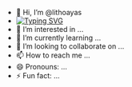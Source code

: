 - 👋 Hi, I’m @lithoayas
- [![Typing SVG](https://readme-typing-svg.herokuapp.com?font=roboto&size=30&duration=3000&color=00999F&vCenter=true&width=600&height=75&lines=I+am+a+Consultancy;Work+with+me)](https://git.io/typing-svg)
- 👀 I’m interested in ...
- 🌱 I’m currently learning ...
- 💞️ I’m looking to collaborate on ...
- 📫 How to reach me ...
- 😄 Pronouns: ...
- ⚡ Fun fact: ...

<!---
lithoayas/lithoayas is a ✨ special ✨ repository because its `README.md` (this file) appears on your GitHub profile.
You can click the Preview link to take a look at your changes.
--->

